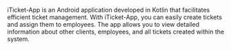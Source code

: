 iTicket-App is an Android application developed in Kotlin that facilitates efficient ticket management. With iTicket-App, you can easily create tickets and assign them to employees. The app allows you to view detailed information about other clients, employees, and all tickets created within the system. 
